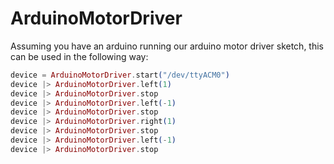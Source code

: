 ArduinoMotorDriver
==================

Assuming you have an arduino running our arduino motor driver sketch, this can
be used in the following way:

```elixir
device = ArduinoMotorDriver.start("/dev/ttyACM0")
device |> ArduinoMotorDriver.left(1)
device |> ArduinoMotorDriver.stop
device |> ArduinoMotorDriver.left(-1)
device |> ArduinoMotorDriver.stop
device |> ArduinoMotorDriver.right(1)
device |> ArduinoMotorDriver.stop
device |> ArduinoMotorDriver.left(-1)
device |> ArduinoMotorDriver.stop
```
